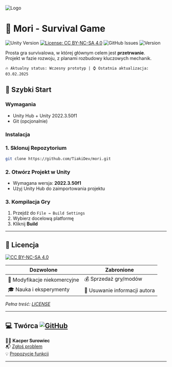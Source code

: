 
![Logo](https://i.imgur.com/HEQbfu5.png)
# 🌲 Mori - Survival Game  


![Unity Version](https://img.shields.io/badge/Unity-2022.3.50f1-blue.svg)
[![License: CC BY-NC-SA 4.0](https://img.shields.io/badge/License-CC_BY--NC--SA_4.0-lightgrey.svg)](https://creativecommons.org/licenses/by-nc-sa/4.0/)
![GitHub Issues](https://img.shields.io/github/issues/TiakiDev/mori?label=issues)
![Version](https://img.shields.io/badge/Version-0.0.1--Pre--alpha-orange)


Prosta gra survivalowa, w której głównym celem jest **przetrwanie**.  
Projekt w fazie rozwoju, z planami rozbudowy kluczowych mechanik.

`🔥 Aktualny status: Wczesny prototyp | ⌚ Ostatnia aktualizacja: 03.02.2025`

## 🚀 Szybki Start
### Wymagania
- Unity Hub + Unity 2022.3.50f1
- Git (opcjonalnie)

### Instalacja

### 1. Sklonuj Repozytorium
```bash
git clone https://github.com/TiakiDev/mori.git
```

### 2. Otwórz Projekt w Unity
- Wymagana wersja: **2022.3.50f1**
- Użyj Unity Hub do zaimportowania projektu

### 3. Kompilacja Gry
1. Przejdź do `File → Build Settings`
2. Wybierz docelową platformę
3. Kliknij **Build**



---

## 📜 Licencja
[![CC BY-NC-SA 4.0](https://img.shields.io/badge/License-CC_BY--NC--SA_4.0-lightgrey.svg)](https://creativecommons.org/licenses/by-nc-sa/4.0/)

| Dozwolone                      | Zabronione                   |
|--------------------------------|------------------------------|
| 🔧 Modyfikacje niekomercyjne   | 💰 Sprzedaż gry/modów        |
| 🎓 Nauka i eksperymenty        | 🚫 Usuwanie informacji autora|

*Pełna treść: [LICENSE](LICENSE)*

---

## 💻 Twórca [![GitHub](https://img.shields.io/badge/👤_TiakiDev-Profile-blue?logo=github)](https://github.com/TiakiDev)  

👨‍🎓 **Kacper Surowiec**  
📬 [Zgłoś problem](https://github.com/TiakiDev/mori/issues)                          
💡 [Propozycje funkcji](https://github.com/TiakiDev/mori/discussions)

---
